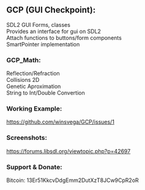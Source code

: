 ## GCP (GUI Checkpoint): ##
SDL2 GUI Forms, classes  
Provides an interface for gui on SDL2  
Attach functions to buttons/form components  
SmartPointer implementation  


### GCP_Math: ###
Reflection/Refraction  
Collisions 2D  
Genetic Aproximation  
String to Int/Double Convertion  


### Working Example: ###
https://github.com/winsvega/GCP/issues/1  

### Screenshots: ###
https://forums.libsdl.org/viewtopic.php?p=42697  

### Support & Donate: ###
Bitcoin: 13Er51KkcvDdgEmm2DutXzT8JCw9CpR2oR  
